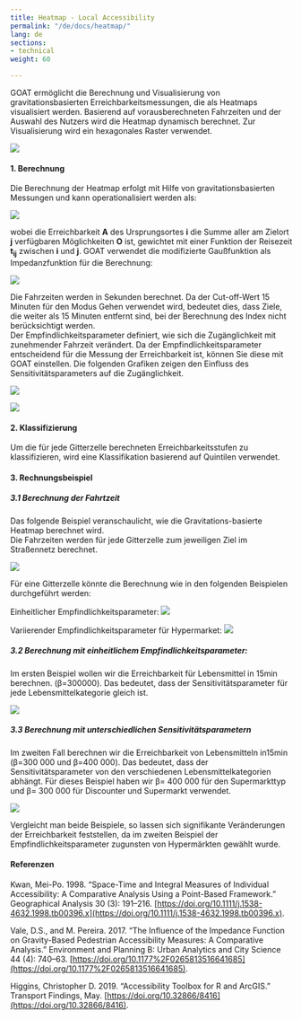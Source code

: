 ```yaml
---
title: Heatmap - Local Accessibility
permalink: "/de/docs/heatmap/"
lang: de
sections:
- technical
weight: 60

---
```

GOAT ermöglicht die Berechnung und Visualisierung von gravitationsbasierten Erreichbarkeitsmessungen, die als Heatmaps visualisiert werden. Basierend auf vorausberechneten Fahrzeiten und der Auswahl des Nutzers wird die Heatmap dynamisch berechnet. Zur Visualisierung wird ein hexagonales Raster verwendet.

![](/images/docs/technical_documentation/heatmap/heatmap.webp)

#### 1. Berechnung

Die Berechnung der Heatmap erfolgt mit Hilfe von gravitationsbasierten Messungen und kann operationalisiert werden als:

![](/images/docs/technical_documentation/heatmap/place-based_accessibility_measures.webp)

wobei die Erreichbarkeit <b>A</b> des Ursprungsortes <b>i</b> die Summe aller am Zielort <b>j</b> verfügbaren Möglichkeiten <b>O</b> ist, gewichtet mit einer Funktion der Reisezeit <b> t<sub>ij</sub></b> zwischen <b>i</b> und <b>j</b>. GOAT verwendet die modifizierte Gaußfunktion als Impedanzfunktion für die Berechnung:

![](/images/docs/technical_documentation/heatmap/Gaussian_function.webp)

Die Fahrzeiten werden in Sekunden berechnet. Da der Cut-off-Wert 15 Minuten für den Modus Gehen verwendet wird, bedeutet dies, dass Ziele, die weiter als 15 Minuten entfernt sind, bei der Berechnung des Index nicht berücksichtigt werden.  
 Der Empfindlichkeitsparameter definiert, wie sich die Zugänglichkeit mit zunehmender Fahrzeit verändert. Da der Empfindlichkeitsparameter entscheidend für die Messung der Erreichbarkeit ist, können Sie diese mit GOAT einstellen. Die folgenden Grafiken zeigen den Einfluss des Sensitivitätsparameters auf die Zugänglichkeit.

![](/images/docs/technical_documentation/heatmap/sensitivity_index_20000.webp)

![](/images/docs/technical_documentation/heatmap/sensitivity_index_30000.webp)

#### 2. Klassifizierung

Um die für jede Gitterzelle berechneten Erreichbarkeitsstufen zu klassifizieren, wird eine Klassifikation basierend auf Quintilen verwendet.

#### 3. Rechnungsbeispiel

##### 3.1 Berechnung der Fahrtzeit

Das folgende Beispiel veranschaulicht, wie die Gravitations-basierte Heatmap berechnet wird.  
Die Fahrzeiten werden für jede Gitterzelle zum jeweiligen Ziel im Straßennetz berechnet.

![](/images/docs/technical_documentation/heatmap/grid_groceries.webp)

Für eine Gitterzelle könnte die Berechnung wie in den folgenden Beispielen durchgeführt werden:

Einheitlicher Empfindlichkeitsparameter: ![](/images/docs/technical_documentation/heatmap/accessiblity_uniform_sensitivity-index.webp) 

Variierender Empfindlichkeitsparameter für Hypermarket: ![](/images/docs/technical_documentation/heatmap/accessiblity_different_sensitivity-indices.webp)

##### 3.2 Berechnung mit einheitlichem Empfindlichkeitsparameter: 

Im ersten Beispiel wollen wir die Erreichbarkeit für Lebensmittel in 15min berechnen. (β=300000).
Das bedeutet, dass der Sensitivitätsparameter für jede Lebensmittelkategorie gleich ist.


![](/images/docs/technical_documentation/heatmap/uniform_sensitivity.webp)

##### 3.3 Berechnung mit unterschiedlichen Sensitivitätsparametern

Im zweiten Fall berechnen wir die Erreichbarkeit von Lebensmitteln in15min (β=300 000 und β=400 000). Das bedeutet, dass der Sensitivitätsparameter von den verschiedenen Lebensmittelkategorien abhängt. Für dieses Beispiel haben wir β= 400 000 für den Supermarkttyp und β= 300 000 für Discounter und Supermarkt verwendet.


![](/images/docs/technical_documentation/heatmap/different_sensitivity.webp)

Vergleicht man beide Beispiele, so lassen sich signifikante Veränderungen der Erreichbarkeit feststellen, da im zweiten Beispiel der Empfindlichkeitsparameter zugunsten von Hypermärkten gewählt wurde.

#### Referenzen

Kwan, Mei-Po. 1998. “Space-Time and Integral Measures of Individual Accessibility: A Comparative Analysis Using a Point-Based Framework.” Geographical Analysis 30 (3): 191–216. [https://doi.org/10.1111/j.1538-4632.1998.tb00396.x](https://doi.org/10.1111/j.1538-4632.1998.tb00396.x).

Vale, D.S., and M. Pereira. 2017. “The Influence of the Impedance Function on Gravity-Based Pedestrian Accessibility Measures: A Comparative Analysis.” Environment and Planning B: Urban Analytics and City Science 44 (4): 740–63. [https://doi.org/10.1177%2F0265813516641685](https://doi.org/10.1177%2F0265813516641685).

Higgins, Christopher D. 2019. “Accessibility Toolbox for R and ArcGIS.” Transport Findings, May. [https://doi.org/10.32866/8416](https://doi.org/10.32866/8416).